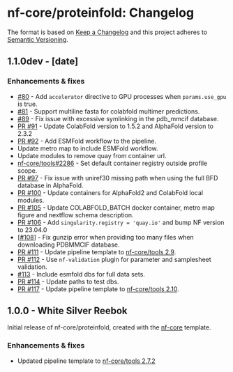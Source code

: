 # nf-core/proteinfold: Changelog

The format is based on [Keep a Changelog](https://keepachangelog.com/en/1.0.0/)
and this project adheres to [Semantic Versioning](https://semver.org/spec/v2.0.0.html).

## 1.1.0dev - [date]

### Enhancements & fixes

- [#80](https://github.com/nf-core/proteinfold/pull/80) - Add `accelerator` directive to GPU processes when `params.use_gpu` is true.
- [#81](https://github.com/nf-core/proteinfold/pull/81) - Support multiline fasta for colabfold multimer predictions.
- [#89](https://github.com/nf-core/proteinfold/pull/89) - Fix issue with excessive symlinking in the pdb_mmcif database.
- [PR #91](https://github.com/nf-core/proteinfold/pull/91) - Update ColabFold version to 1.5.2 and AlphaFold version to 2.3.2
- [PR #92](https://github.com/nf-core/proteinfold/pull/92) - Add ESMFold workflow to the pipeline.
- Update metro map to include ESMFold workflow.
- Update modules to remove quay from container url.
- [nf-core/tools#2286](https://github.com/nf-core/tools/issues/2286) - Set default container registry outside profile scope.
- [PR #97](https://github.com/nf-core/proteinfold/pull/97) - Fix issue with uniref30 missing path when using the full BFD database in AlphaFold.
- [PR #100](https://github.com/nf-core/proteinfold/pull/100) - Update containers for AlphaFold2 and ColabFold local modules.
- [PR #105](https://github.com/nf-core/proteinfold/pull/105) - Update COLABFOLD_BATCH docker container, metro map figure and nextflow schema description.
- [PR #106](https://github.com/nf-core/proteinfold/pull/106) - Add `singularity.registry = 'quay.io'` and bump NF version to 23.04.0
- [[#108](https://github.com/nf-core/proteinfold/issues/108)] - Fix gunzip error when providing too many files when downloading PDBMMCIF database.
- [PR #111](https://github.com/nf-core/proteinfold/pull/111) - Update pipeline template to [nf-core/tools 2.9](https://github.com/nf-core/tools/releases/tag/2.9).
- [PR #112](https://github.com/nf-core/rnaseq/pull/112) - Use `nf-validation` plugin for parameter and samplesheet validation.
- [#113](https://github.com/nf-core/proteinfold/pull/113) - Include esmfold dbs for full data sets.
- [PR #114](https://github.com/nf-core/rnaseq/pull/114) - Update paths to test dbs.
- [PR #117](https://github.com/nf-core/proteinfold/pull/117) - Update pipeline template to [nf-core/tools 2.10](https://github.com/nf-core/tools/releases/tag/2.10).

## 1.0.0 - White Silver Reebok

Initial release of nf-core/proteinfold, created with the [nf-core](https://nf-co.re/) template.

### Enhancements & fixes

- Updated pipeline template to [nf-core/tools 2.7.2](https://github.com/nf-core/tools/releases/tag/2.7.2)
